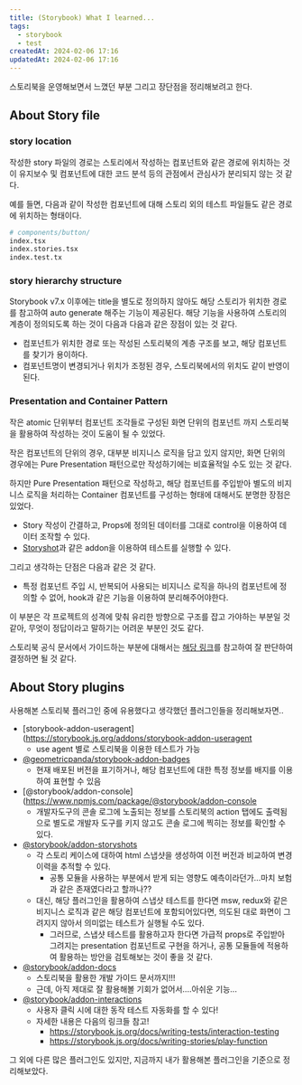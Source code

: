 ```yaml
---
title: (Storybook) What I learned...
tags:
  - storybook
  - test
createdAt: 2024-02-06 17:16
updatedAt: 2024-02-06 17:16
---
```


스토리북을 운영해보면서 느꼈던 부분 그리고 장단점을 정리해보려고 한다.

## About Story file

### story location

작성한 story 파일의 경로는 스토리에서 작성하는 컴포넌트와 같은 경로에 위치하는 것이 유지보수 및 컴포넌트에 대한 코드 분석 등의 관점에서 관심사가 분리되지 않는 것 같다.

예를 들면, 다음과 같이 작성한 컴포넌트에 대해 스토리 외의 테스트 파일들도 같은 경로에 위치하는 형태이다.

```bash
# components/button/
index.tsx
index.stories.tsx
index.test.tx
```

### story hierarchy structure

Storybook v7.x 이후에는 title을 별도로 정의하지 않아도 해당 스토리가 위치한 경로를 참고하여 auto generate 해주는 기능이 제공된다.
해당 기능을 사용하여 스토리의 계층이 정의되도록 하는 것이 다음과 다음과 같은 장점이 있는 것 같다.

- 컴포넌트가 위치한 경로 또는 작성된 스토리북의 계층 구조를 보고, 해당 컴포넌트를 찾기가 용이하다.
- 컴포넌트명이 변경되거나 위치가 조정된 경우, 스토리북에서의 위치도 같이 반영이 된다.

### Presentation and Container Pattern

작은 atomic 단위부터 컴포넌트 조각들로 구성된 화면 단위의 컴포넌트 까지 스토리북을 활용하여 작성하는 것이 도움이 될 수 있었다.

작은 컴포넌트의 단위의 경우, 대부분 비지니스 로직을 담고 있지 않지만, 화면 단위의 경우에는 Pure Presentation 패턴으로만 작성하기에는 비효율적일 수도 있는 것 같다.

하지만 Pure Presentation 패턴으로 작성하고, 해당 컴포넌트를 주입받아 별도의 비지니스 로직을 처리하는 Container 컴포넌트를 구성하는 형태에 대해서도 분명한 장점은 있었다.

- Story 작성이 간결하고, Props에 정의된 데이터를 그대로 control을 이용하여 데이터 조작할 수 있다.
- [Storyshot](https://www.npmjs.com/package/@storybook/addon-storyshots)과 같은 addon을 이용하여 테스트를 실행할 수 있다.

그리고 생각하는 단점은 다음과 같은 것 같다.

- 특정 컴포넌트 주입 시, 반복되어 사용되는 비지니스 로직을 하나의 컴포넌트에 정의할 수 없어, hook과 같은 기능을 이용하여 분리해주어야한다.

이 부분은 각 프로젝트의 성격에 맞춰 유리한 방향으로 구조를 잡고 가야하는 부분일 것 같아, 무엇이 정답이라고 말하기는 어려운 부분인 것도 같다.

스토리북 공식 문서에서 가이드하는 부분에 대해서는 [해당 링크](https://storybook.js.org/docs/writing-stories/build-pages-with-storybook#pure-presentational-pages)를 참고하여 잘 판단하여 결정하면 될 것 같다.

## About Story plugins

사용해본 스토리북 플러그인 중에 유용했다고 생각했던 플러그인들을 정리해보자면..

- [storybook-addon-useragent](https://storybook.js.org/addons/storybook-addon-useragent
  - use agent 별로 스토리북을 이용한 테스트가 가능
- [@geometricpanda/storybook-addon-badges](https://www.google.com/url?sa=t&rct=j&q=&esrc=s&source=web&cd=&ved=2ahUKEwiNhqLc7ciEAxVYj68BHayeAXUQFnoECBkQAQ&url=https%3A%2F%2Fwww.npmjs.com%2Fpackage%2F%40geometricpanda%2Fstorybook-addon-badges&usg=AOvVaw0fgVV1x3WW3JGWMe0OvVYP&opi=89978449)
  - 현재 배포된 버전을 표기하거나, 해당 컴포넌트에 대한 특정 정보를 배지를 이용하여 표현할 수 있음
- [@storybook/addon-console](https://www.npmjs.com/package/@storybook/addon-console
  - 개발자도구의 콘솔 로그에 노출되는 정보를 스토리북의 action 탭에도 출력됨으로 별도로 개발자 도구를 키지 않고도 콘솔 로그에 찍히는 정보를 확인할 수 있다.
- [@storybook/addon-storyshots](https://www.npmjs.com/package/@storybook/addon-storyshots)
  - 각 스토리 케이스에 대하여 html 스냅샷을 생성하여 이전 버전과 비교하여 변경 이력을 추적할 수 있다.
    - 공통 모듈을 사용하는 부분에서 받게 되는 영향도 예측이라던가...마치 보험과 같은 존재였다라고 할까나??
  - 대신, 해당 플러그인을 활용하여 스냅샷 테스트를 한다면 msw, redux와 같은 비지니스 로직과 같은 해당 컴포넌트에 포함되어있다면, 의도된 대로 화면이 그려지지 않아서 의미없는 테스트가 실행될 수도 있다.
    - 그러므로, 스냅샷 테스트를 활용하고자 한다면 가급적 props로 주입받아 그려지는 presentation 컴포넌트로 구현을 하거나, 공통 모듈들에 적용하여 활용하는 방안을 검토해보는 것이 좋을 것 같다.
- [@storybook/addon-docs](https://storybook.js.org/addons/@storybook/addon-docs)
  - 스토리북을 활용한 개발 가이드 문서까지!!!
  - 근데, 아직 제대로 잘 활용해볼 기회가 없어서....아쉬운 기능...
- [@storybook/addon-interactions](https://storybook.js.org/addons/@storybook/addon-interactions)
  - 사용자 클릭 시에 대한 동작 테스트 자동화를 할 수 있다!
  - 자세한 내용은 다음의 링크들 참고!
    - https://storybook.js.org/docs/writing-tests/interaction-testing
    - https://storybook.js.org/docs/writing-stories/play-function

그 외에 다른 많은 플러그인도 있지만, 지금까지 내가 활용해본 플러그인을 기준으로 정리해보았다.
